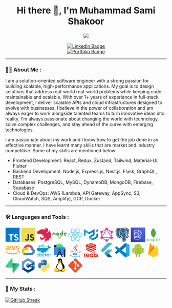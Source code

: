  <h1 align="center">
 Hi there 👋, I'm Muhammad Sami Shakoor 
</h1>
<div id="header" align="center">
<img src="https://media0.giphy.com/media/v1.Y2lkPTc5MGI3NjExanlwcjJlMGF0ZHk4MDlmcHZhMnl3NGx5cHkwNnk4ZmxmbHptMWFuMiZlcD12MV9pbnRlcm5hbF9naWZfYnlfaWQmY3Q9Zw/fwbZnTftCXVocKzfxR/giphy.gif" width="200"/>
</div>

<p>
<div id="badges" align="center">
  <a href="https://www.linkedin.com/in/msamishakoor/">
    <img src="https://img.shields.io/badge/LinkedIn-blue?style=for-the-badge&logo=linkedin&logoColor=white" alt="LinkedIn Badge"/>
  </a>
 <br/>
  <a href="https://www.samishakoor.me/">
    <img src="https://img.shields.io/badge/Portfolio-181717?style=for-the-badge&logo=personal-website&logoColor=white" alt="Portfolio Badge"/>
  </a>
</div>
</p>

---
### :man_technologist: About Me :

I am a solution-oriented software engineer with a strong passion for building scalable, high-performance applications. My goal is to design solutions that address real-world real-world problems while keeping code maintainable and scalable. With over 1+ years of experience in full-stack development, I deliver scalable APIs and cloud infrastructures designed to evolve with businesses. I believe in the power of collaboration and am always eager to work alongside talented teams to turn innovative ideas into reality. I'm always passionate about changing the world with technology, solve complex challenges, and stay ahead of the curve with emerging technologies.

<p>
I am passionate about my work and I know how to get the job done in an effective manner. I have learnt many skills that are market and industry competitive. Some of my skills are mentioned below:  
</p>

-   Frontend Development: React, Redux, Zustand, Tailwind, Material-UI, Flutter
-   Backend Development: Node.js, Express.js, Nest.js, Flask, GraphQL, REST
-   Databases: PostgreSQL, MySQL, DynamoDB, MongoDB, Firebase, Supabase
-   Cloud & DevOps: AWS (Lambda, API Gateway, AppSync, S3, CloudWatch, SQS, Amplify), GCP, Docker

---
### :hammer_and_wrench: Languages and Tools :
<div>
 
<img src="https://github.com/devicons/devicon/blob/master/icons/typescript/typescript-original.svg" title="TypeScript" alt="TypeScript" width="45" height="45"/>
<img src="https://github.com/devicons/devicon/blob/master/icons/javascript/javascript-original.svg" title="JavaScript" alt="JavaScript" width="45" height="45"/>
<img src="https://github.com/devicons/devicon/blob/master/icons/nestjs/nestjs-original.svg" title="NestJS" alt="NestJS" width="45" height="45"/>
<img src="https://github.com/devicons/devicon/blob/master/icons/nodejs/nodejs-plain-wordmark.svg" title="Node.js" alt="Node.js" width="45" height="45"/>
<img src="https://github.com/devicons/devicon/blob/master/icons/react/react-original.svg" title="React" alt="React" width="45" height="45"/>
<img src="https://github.com/devicons/devicon/blob/master/icons/materialui/materialui-original.svg" title="MUI" alt="MUI" width="45" height="45"/>
<img src="https://github.com/devicons/devicon/blob/master/icons/graphql/graphql-plain.svg" title="GraphQL" alt="GraphQL" width="45" height="45"/>
<img src="https://github.com/devicons/devicon/blob/master/icons/postgresql/postgresql-original.svg" title="PostgreSQL" alt="PostgreSQL" width="45" height="45"/>
<img src="https://github.com/devicons/devicon/blob/master/icons/dynamodb/dynamodb-original.svg" title="DynamoDB" alt="DynamoDB" width="45" height="45"/>
<img src="https://github.com/devicons/devicon/blob/master/icons/mongodb/mongodb-plain-wordmark.svg" title="MongoDB" alt="MongoDB" width="45" height="45"/>
<img src="https://github.com/devicons/devicon/blob/master/icons/amazonwebservices/amazonwebservices-plain-wordmark.svg" title="AWS" alt="AWS" width="45" height="45"/>
<img src="https://github.com/devicons/devicon/blob/master/icons/googlecloud/googlecloud-original.svg" title="GoogleCloud" alt="GoogleCloud" width="45" height="45"/>
<img src="https://github.com/devicons/devicon/blob/master/icons/docker/docker-plain-wordmark.svg" title="Docker" alt="Docker" width="45" height="45"/>
<img src="https://github.com/devicons/devicon/blob/master/icons/androidstudio/androidstudio-original.svg" title="Android Studio" alt="Android Studio" width="45" height="45"/>
<img src="https://github.com/devicons/devicon/blob/master/icons/java/java-original.svg" title="Java" alt="Java" width="45" height="45"/>
<img src="https://github.com/devicons/devicon/blob/master/icons/redis/redis-plain-wordmark.svg" title="Redis" alt="Redis" width="45" height="45"/>
<img src="https://github.com/devicons/devicon/blob/master/icons/flutter/flutter-original.svg" title="Flutter" alt="Flutter" width="45" height="45"/>
<img src="https://github.com/devicons/devicon/blob/master/icons/vscode/vscode-original.svg" title="VSCode" alt="VSCode" width="45" height="45"/>
<img src="https://github.com/devicons/devicon/blob/master/icons/android/android-plain.svg" title="Android" alt="Android" width="45" height="45"/>
<img src="https://github.com/devicons/devicon/blob/master/icons/firebase/firebase-original.svg" title="Firebase" alt="Firebase" width="45" height="45"/>
<img src="https://github.com/devicons/devicon/blob/master/icons/supabase/supabase-original.svg" title="supabase" alt="supabase" width="45" height="45"/>
<img src="https://github.com/devicons/devicon/blob/master/icons/cplusplus/cplusplus-original.svg" title="Git" alt="Git" width="45" height="45"/>
<img src="https://github.com/devicons/devicon/blob/master/icons/python/python-original.svg" title="python" alt="python" width="45" height="45"/>
<img src="https://github.com/devicons/devicon/blob/master/icons/linux/linux-original.svg" title="Git" alt="Git" width="45" height="45"/>
<img src="https://github.com/devicons/devicon/blob/master/icons/git/git-original.svg" title="Git" alt="Git" width="45" height="45"/>

</div>

---

### :dart: My Stats :

[![GitHub Streak](http://github-readme-streak-stats.herokuapp.com?user=samishakoor&theme=nightowl&date_format=M%20j%5B%2C%20Y%5D)](https://git.io/streak-stats)
